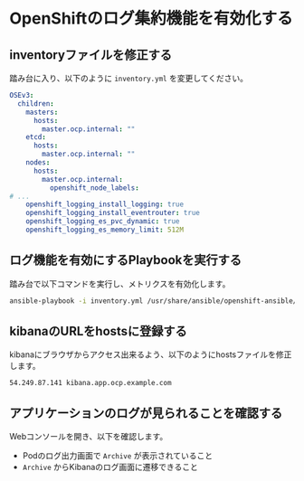 # OpenShiftのログ集約機能を有効化する

## inventoryファイルを修正する

踏み台に入り、以下のように `inventory.yml` を変更してください。

```yaml
OSEv3:
  children:
    masters:
      hosts:
        master.ocp.internal: ""
    etcd:
      hosts:
        master.ocp.internal: ""
    nodes:
      hosts:
        master.ocp.internal:
          openshift_node_labels:
# ...
    openshift_logging_install_logging: true
    openshift_logging_install_eventrouter: true
    openshift_logging_es_pvc_dynamic: true
    openshift_logging_es_memory_limit: 512M
```

## ログ機能を有効にするPlaybookを実行する

踏み台で以下コマンドを実行し、メトリクスを有効化します。

```bash
ansible-playbook -i inventory.yml /usr/share/ansible/openshift-ansible/playbooks/openshift-logging/config.yml
```

## kibanaのURLをhostsに登録する

kibanaにブラウザからアクセス出来るよう、以下のようにhostsファイルを修正します。

```
54.249.87.141 kibana.app.ocp.example.com
```

## アプリケーションのログが見られることを確認する

Webコンソールを開き、以下を確認します。

* Podのログ出力画面で `Archive` が表示されていること
* `Archive` からKibanaのログ画面に遷移できること